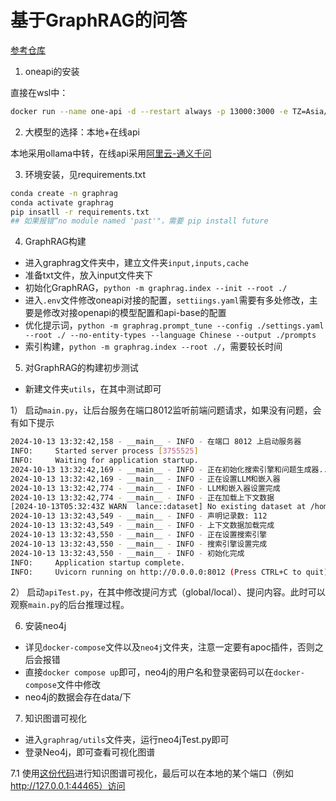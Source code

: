 # 基于GraphRAG的问答

[参考仓库](https://github.com/NanGePlus/GraphragTest)

1. oneapi的安装

直接在wsl中：

```bash
docker run --name one-api -d --restart always -p 13000:3000 -e TZ=Asia/Shanghai -v /home/ubuntu/data/one-api:/data justsong/one-api
```

2. 大模型的选择：本地+在线api

本地采用ollama中转，在线api采用[阿里云-通义千问](https://bailian.console.aliyun.com/#/efm/model_experience_center/text)

3. 环境安装，见requirements.txt

```bash
conda create -n graphrag
conda activate graphrag
pip insatll -r requirements.txt
## 如果报错“no module named 'past'"，需要 pip install future
```

4. GraphRAG构建
- 进入graphrag文件夹中，建立文件夹`input,inputs,cache`
- 准备txt文件，放入input文件夹下
- 初始化GraphRAG，`python -m graphrag.index --init --root ./`
- 进入`.env`文件修改oneapi对接的配置，`settiings.yaml`需要有多处修改，主要是修改对接openapi的模型配置和api-base的配置
- 优化提示词，`python -m graphrag.prompt_tune --config ./settings.yaml --root ./ --no-entity-types --language Chinese --output ./prompts`
- 索引构建，`python -m graphrag.index --root ./`，需要较长时间

5. 对GraphRAG的构建初步测试
- 新建文件夹`utils`，在其中测试即可

1） 启动`main.py`，让后台服务在端口8012监听前端问题请求，如果没有问题，会有如下提示

```bash
2024-10-13 13:32:42,158 - __main__ - INFO - 在端口 8012 上启动服务器
INFO:     Started server process [3755525]
INFO:     Waiting for application startup.
2024-10-13 13:32:42,169 - __main__ - INFO - 正在初始化搜索引擎和问题生成器...
2024-10-13 13:32:42,169 - __main__ - INFO - 正在设置LLM和嵌入器
2024-10-13 13:32:42,774 - __main__ - INFO - LLM和嵌入器设置完成
2024-10-13 13:32:42,774 - __main__ - INFO - 正在加载上下文数据
[2024-10-13T05:32:43Z WARN  lance::dataset] No existing dataset at /home/ggg/project/Innovation-Project/main/graphrag/utils/../inputs/artifacts/lancedb/entity_description_embeddings.lance, it will be created
2024-10-13 13:32:43,549 - __main__ - INFO - 声明记录数: 112
2024-10-13 13:32:43,549 - __main__ - INFO - 上下文数据加载完成
2024-10-13 13:32:43,550 - __main__ - INFO - 正在设置搜索引擎
2024-10-13 13:32:43,550 - __main__ - INFO - 搜索引擎设置完成
2024-10-13 13:32:43,550 - __main__ - INFO - 初始化完成
INFO:     Application startup complete.
INFO:     Uvicorn running on http://0.0.0.0:8012 (Press CTRL+C to quit)

```

2） 启动`apiTest.py`，在其中修改提问方式（global/local）、提问内容。此时可以观察`main.py`的后台推理过程。

6. 安装neo4j
- 详见`docker-compose`文件以及`neo4j`文件夹，注意一定要有apoc插件，否则之后会报错
- 直接`docker compose up`即可，neo4j的用户名和登录密码可以在`docker-compose`文件中修改
- neo4j的数据会存在data/下

7. 知识图谱可视化
- 进入`graphrag/utils`文件夹，运行neo4jTest.py即可
- 登录Neo4j，即可查看可视化图谱

7.1 使用[这份代码](./graphrag/utils/my_visualize.py)进行知识图谱可视化，最后可以在本地的某个端口（例如 http://127.0.0.1:44465）访问
